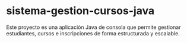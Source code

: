 # sistema-gestion-cursos-java
Este proyecto es una aplicación Java de consola que permite gestionar estudiantes, cursos e inscripciones de forma estructurada y escalable.
